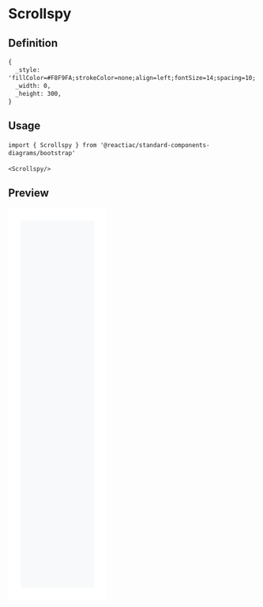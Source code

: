 # Scrollspy

## Definition

```
{
  _style: 'fillColor=#F8F9FA;strokeColor=none;align=left;fontSize=14;spacing=10;',
  _width: 0,
  _height: 300,
}
```

## Usage

```
import { Scrollspy } from '@reactiac/standard-components-diagrams/bootstrap'

<Scrollspy/>
```

## Preview

<img src="./scrollspy.png" width="200"/>

